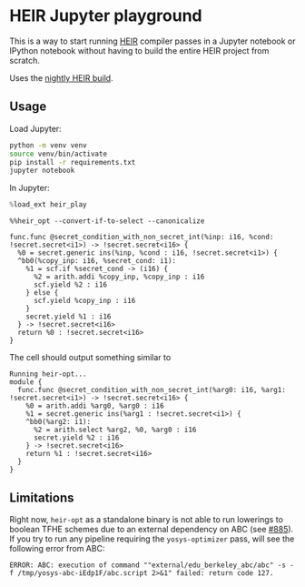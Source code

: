 # HEIR Jupyter playground

This is a way to start running [HEIR](https://heir.dev) compiler passes in a
Jupyter notebook or IPython notebook without having to build the entire HEIR
project from scratch.

Uses the
[nightly HEIR build](https://github.com/google/heir/releases/tag/nightly).

## Usage

Load Jupyter:

```bash
python -m venv venv
source venv/bin/activate
pip install -r requirements.txt
jupyter notebook
```

In Jupyter:

```python
%load_ext heir_play
```

```mlir
%%heir_opt --convert-if-to-select --canonicalize

func.func @secret_condition_with_non_secret_int(%inp: i16, %cond: !secret.secret<i1>) -> !secret.secret<i16> {
  %0 = secret.generic ins(%inp, %cond : i16, !secret.secret<i1>) {
  ^bb0(%copy_inp: i16, %secret_cond: i1):
    %1 = scf.if %secret_cond -> (i16) {
      %2 = arith.addi %copy_inp, %copy_inp : i16
      scf.yield %2 : i16
    } else {
      scf.yield %copy_inp : i16
    }
    secret.yield %1 : i16
  } -> !secret.secret<i16>
  return %0 : !secret.secret<i16>
}
```

The cell should output something similar to

```mlir
Running heir-opt...
module {
  func.func @secret_condition_with_non_secret_int(%arg0: i16, %arg1: !secret.secret<i1>) -> !secret.secret<i16> {
    %0 = arith.addi %arg0, %arg0 : i16
    %1 = secret.generic ins(%arg1 : !secret.secret<i1>) {
    ^bb0(%arg2: i1):
      %2 = arith.select %arg2, %0, %arg0 : i16
      secret.yield %2 : i16
    } -> !secret.secret<i16>
    return %1 : !secret.secret<i16>
  }
}
```

## Limitations

Right now, `heir-opt` as a standalone binary is not able to run lowerings to
boolean TFHE schemes due to an external dependency on ABC (see
[#885](https://github.com/google/heir/issues/885)). If you try to run any
pipeline requiring the `yosys-optimizer` pass, will see the following error from
ABC:

```
ERROR: ABC: execution of command ""external/edu_berkeley_abc/abc" -s -f /tmp/yosys-abc-iEdp1F/abc.script 2>&1" failed: return code 127.
```
